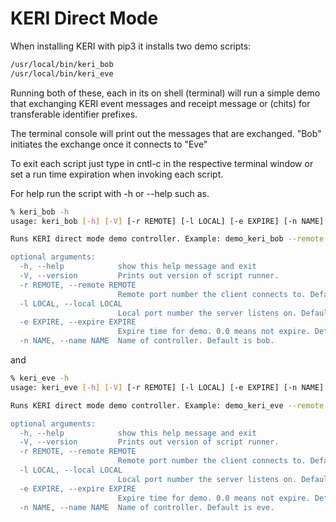 # KERI Direct Mode

When installing KERI with pip3 it installs two demo scripts:

```bash
/usr/local/bin/keri_bob
/usr/local/bin/keri_eve
```

Running both of these, each in its on shell (terminal) will run a simple demo
that exchanging KERI event messages and receipt message or (chits)
for transferable identifier prefixes.

The terminal console will print out the messages that are exchanged.
"Bob" initiates the exchange once it connects to "Eve"

To exit each script just type in cntl-c in the respective terminal window or set a run time expiration when invoking each script.

For help run the script with -h or --help
such as.

```bash
% keri_bob -h
usage: keri_bob [-h] [-V] [-r REMOTE] [-l LOCAL] [-e EXPIRE] [-n NAME]

Runs KERI direct mode demo controller. Example: demo_keri_bob --remote 5621 --local 5620 --limit 10.0'

optional arguments:
  -h, --help            show this help message and exit
  -V, --version         Prints out version of script runner.
  -r REMOTE, --remote REMOTE
                        Remote port number the client connects to. Default is 5621.
  -l LOCAL, --local LOCAL
                        Local port number the server listens on. Default is 5620.
  -e EXPIRE, --expire EXPIRE
                        Expire time for demo. 0.0 means not expire. Default is 0.0.
  -n NAME, --name NAME  Name of controller. Default is bob.

```

and

```bash
% keri_eve -h
usage: keri_eve [-h] [-V] [-r REMOTE] [-l LOCAL] [-e EXPIRE] [-n NAME]

Runs KERI direct mode demo controller. Example: demo_keri_eve --remote 5620 --local 5621 --limit 10.0'

optional arguments:
  -h, --help            show this help message and exit
  -V, --version         Prints out version of script runner.
  -r REMOTE, --remote REMOTE
                        Remote port number the client connects to. Default is 5621.
  -l LOCAL, --local LOCAL
                        Local port number the server listens on. Default is 5620.
  -e EXPIRE, --expire EXPIRE
                        Expire time for demo. 0.0 means not expire. Default is 0.0.
  -n NAME, --name NAME  Name of controller. Default is eve.
  
```